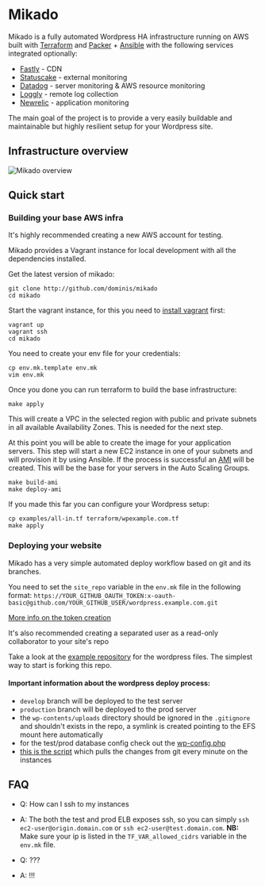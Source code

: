 # Mikado

Mikado is a fully automated Wordpress HA infrastructure running on AWS built with [Terraform](https://terraform.io/) and [Packer](https://pakcer.io/) + [Ansible](https://www.ansible.com/) with the following services integrated optionally:

- [Fastly](https://fastly.com/) - CDN
- [Statuscake](https://statuscake.com/) - external monitoring
- [Datadog](http://datadog.com/) - server monitoring & AWS resource monitoring
- [Loggly](https://loggly.com/) - remote log collection
- [Newrelic](https://newrelic.com/) - application monitoring

The main goal of the project is to provide a very easily buildable and maintainable but highly resilient setup for your Wordpress site.

## Infrastructure overview

![Mikado overview](https://github.com/dominis/mikado/blob/master/resources/mikado-infra.png)

## Quick start

### Building your base AWS infra

It's highly recommended creating a new AWS account for testing.

Mikado provides a Vagrant instance for local development with all the dependencies installed.

Get the latest version of mikado:
```
git clone http://github.com/dominis/mikado
cd mikado
```

Start the vagrant instance, for this you need to [install vagrant](https://www.vagrantup.com/docs/installation/) first:
```
vagrant up
vagrant ssh
cd mikado
```

You need to create your env file for your credentials:
```
cp env.mk.template env.mk
vim env.mk
```

Once you done you can run terraform to build the base infrastructure:
```
make apply
```
This will create a VPC in the selected region with public and private subnets in all available Availability Zones. This is needed for the next step.

At this point you will be able to create the image for your application servers. This step will start a new EC2 instance in one of your subnets and will provision it by using Ansible. If the process is successful an [AMI](http://docs.aws.amazon.com/AWSEC2/latest/UserGuide/AMIs.html) will be created. This will be the base for your servers in the Auto Scaling Groups.
```
make build-ami
make deploy-ami
```

If you made this far you can configure your Wordpress setup:
```
cp examples/all-in.tf terraform/wpexample.com.tf
make apply
```

### Deploying your website

Mikado has a very simple automated deploy workflow based on git and its branches.


You need to set the `site_repo` variable in the `env.mk` file in the following format: `https://YOUR_GITHUB_OAUTH_TOKEN:x-oauth-basic@github.com/YOUR_GITHUB_USER/wordpress.example.com.git`

[More info on the token creation](https://help.github.com/articles/creating-an-access-token-for-command-line-use/)

It's also recommended creating a separated user as a read-only collaborator to your site's repo

Take a look at the [example repository](https://github.com/dominis/wordpress.example.com) for the wordpress files. The simplest way to start is forking this repo.

#### Important information about the wordpress deploy process:

- `develop` branch will be deployed to the test server
- `production` branch will be deployed to the prod server
- the `wp-contents/uploads` directory should be ignored in the `.gitignore` and shouldn't exists in the repo, a symlink is created pointing to the EFS mount here automatically
- for the test/prod database config check out the [wp-config.php](https://github.com/dominis/wordpress.example.com/blob/develop/wp-config-sample.php#L32-L36)
- [this is the script](https://github.com/dominis/mikado/blob/master/ansible/roles/wordpress/templates/deploy_wordpress.j2) which pulls the changes from git every minute on the instances


## FAQ

- Q: How can I ssh to my instances
- A: The both the test and prod ELB exposes ssh, so you can simply `ssh ec2-user@origin.domain.com` or `ssh ec2-user@test.domain.com`.
**NB:** Make sure your ip is listed in the `TF_VAR_allowed_cidrs` variable in the `env.mk` file.

- Q: ???
- A: !!!
